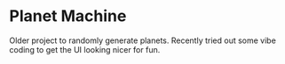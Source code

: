 # Planet Machine

Older project to randomly generate planets.  Recently tried out some vibe coding to get the UI looking nicer for fun.
